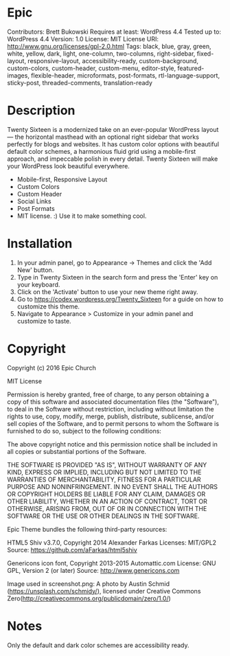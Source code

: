 # Epic

Contributors: Brett Bukowski
Requires at least: WordPress 4.4
Tested up to: WordPress 4.4
Version: 1.0
License: MIT
License URI: http://www.gnu.org/licenses/gpl-2.0.html
Tags: black, blue, gray, green, white, yellow, dark, light, one-column, two-columns, right-sidebar, fixed-layout, responsive-layout, accessibility-ready, custom-background, custom-colors, custom-header, custom-menu, editor-style, featured-images, flexible-header, microformats, post-formats, rtl-language-support, sticky-post, threaded-comments, translation-ready

# Description

Twenty Sixteen is a modernized take on an ever-popular WordPress layout — the horizontal masthead with an optional right sidebar that works perfectly for blogs and websites. It has custom color options with beautiful default color schemes, a harmonious fluid grid using a mobile-first approach, and impeccable polish in every detail. Twenty Sixteen will make your WordPress look beautiful everywhere.

* Mobile-first, Responsive Layout
* Custom Colors
* Custom Header
* Social Links
* Post Formats
* MIT license. :) Use it to make something cool.

# Installation

1. In your admin panel, go to Appearance -> Themes and click the 'Add New' button.
2. Type in Twenty Sixteen in the search form and press the 'Enter' key on your keyboard.
3. Click on the 'Activate' button to use your new theme right away.
4. Go to https://codex.wordpress.org/Twenty_Sixteen for a guide on how to customize this theme.
5. Navigate to Appearance > Customize in your admin panel and customize to taste.

# Copyright

Copyright (c) 2016 Epic Church

MIT License

Permission is hereby granted, free of charge, to any person obtaining a copy of this software and associated documentation files (the "Software"), to deal in the Software without restriction, including without limitation the rights to use, copy, modify, merge, publish, distribute, sublicense, and/or sell copies of the Software, and to permit persons to whom the Software is furnished to do so, subject to the following conditions:

The above copyright notice and this permission notice shall be included in all copies or substantial portions of the Software.

THE SOFTWARE IS PROVIDED "AS IS", WITHOUT WARRANTY OF ANY KIND, EXPRESS OR IMPLIED, INCLUDING BUT NOT LIMITED TO THE WARRANTIES OF MERCHANTABILITY, FITNESS FOR A PARTICULAR PURPOSE AND NONINFRINGEMENT. IN NO EVENT SHALL THE AUTHORS OR COPYRIGHT HOLDERS BE LIABLE FOR ANY CLAIM, DAMAGES OR OTHER LIABILITY, WHETHER IN AN ACTION OF CONTRACT, TORT OR OTHERWISE, ARISING FROM, OUT OF OR IN CONNECTION WITH THE SOFTWARE OR THE USE OR OTHER DEALINGS IN THE SOFTWARE.

Epic Theme bundles the following third-party resources:

HTML5 Shiv v3.7.0, Copyright 2014 Alexander Farkas
Licenses: MIT/GPL2
Source: https://github.com/aFarkas/html5shiv

Genericons icon font, Copyright 2013-2015 Automattic.com
License: GNU GPL, Version 2 (or later)
Source: http://www.genericons.com

Image used in screenshot.png: A photo by Austin Schmid (https://unsplash.com/schmidy/), licensed under Creative Commons Zero(http://creativecommons.org/publicdomain/zero/1.0/)

# Notes

Only the default and dark color schemes are accessibility ready.

